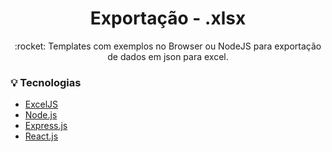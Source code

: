 <h1 align="center">Exportação - .xlsx</h1>

<p align="center">:rocket: Templates com exemplos no Browser ou NodeJS para exportação de dados em json para excel.</p>

### :bulb: Tecnologias

- [ExcelJS](https://github.com/exceljs/exceljs)
- [Node.js](https://nodejs.org/en/)
- [Express.js](https://expressjs.com/pt-br/)
- [React.js](https://pt-br.reactjs.org/)
